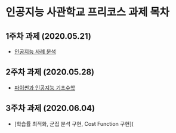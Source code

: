 # 인공지능 사관학교 프리코스 과제 목차

## 1주차 과제 (2020.05.21)
* [인공지능 사례 분석](https://github.com/ch-seungyeon/artificial_intelligence/blob/master/Ch1.ipynb)

## 2주차 과제 (2020.05.28)
* [파이썬과 인공지능 기초수학](https://github.com/ch-seungyeon/artificial_intelligence/blob/master/2%EC%A3%BC%EC%B0%A8_%EA%B3%BC%EC%A0%9C.ipynb)

## 3주차 과제 (2020.06.04)
* [학습률 최적화, 군집 분석 구현, Cost Function 구현](
